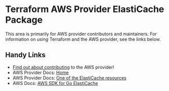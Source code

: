 # Terraform AWS Provider ElastiCache Package
<!-- markdownlint-disable MD026 -->
This area is primarily for AWS provider contributors and maintainers. For information on _using_ Terraform and the AWS provider, see the links below.


## Handy Links
* [Find out about contributing](../../../docs/contributing) to the AWS provider!
* AWS Provider Docs: [Home](https://registry.terraform.io/providers/hashicorp/aws/latest/docs)
* AWS Provider Docs: [One of the ElastiCache resources](https://registry.terraform.io/providers/hashicorp/aws/latest/docs/resources/elasticache_cluster)
* AWS Docs: [AWS SDK for Go ElastiCache](https://docs.aws.amazon.com/sdk-for-go/api/service/elasticache/)
